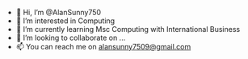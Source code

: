 - 👋 Hi, I’m @AlanSunny750
- 👀 I’m interested in Computing
- 🌱 I’m currently learning Msc Computing with International Business
- 💞️ I’m looking to collaborate on ...
- 📫 You can reach me on alansunny7509@gmail.com

<!---
AlanSunny750/AlanSunny750 is a ✨ special ✨ repository because its `README.md` (this file) appears on your GitHub profile.
You can click the Preview link to take a look at your changes.
--->
